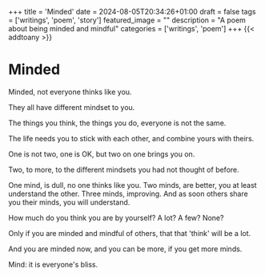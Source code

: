 +++
title = 'Minded'
date = 2024-08-05T20:34:26+01:00
draft = false
tags = ['writings', 'poem', 'story']
featured_image = ""
description = "A poem about being minded and mindful"
categories = ['writings', 'poem']
+++
{{< addtoany >}} 

# Minded

Minded, not everyone thinks like you.

They all have different mindset to you.

The things you think, the things you do, everyone is not the same.

The life needs you to stick with each other, and combine yours with theirs.

One is not two, one is OK, but two on one brings you on.

Two, to more, to the different mindsets you had not thought of before.

One mind, is dull, no one thinks like you.
Two minds, are better, you at least understand the other.
Three minds, improving. And as soon others share you their minds, you will understand.

How much do you think you are by yourself? A lot? A few? None? 

Only if you are minded and mindful of others, that that 'think' will be a lot.

And you are minded now, and you can be more, if you get more minds.

Mind: it is everyone's bliss.